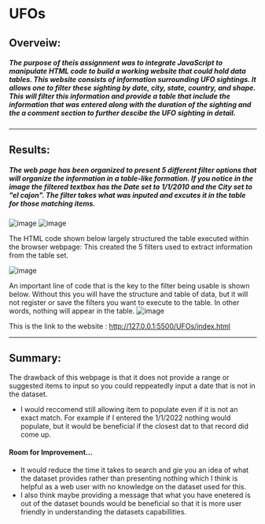 # UFOs

## Overveiw: 
##### The purpose of theis assignment was to integrate JavaScript to manipulate HTML code to build a working website that could hold data tables. This website consists of information surrounding UFO sightings. It allows one to filter these sighting by date, city, state, country, and shape. This will filter this information and provide a table that include the information that was entered along with the duration of the sighting and the a comment section to further descibe the UFO sighting in detail.
---
## Results: 

##### The web page has been organized to present 5 different filter options that will organize the information in a table-like formation. If you notice in the image the filtered textbox has the Date set to 1/1/2010 and the City set to "el cajon". The filter takes what was inputed and excutes it in the table for those matching items. 
![image](https://user-images.githubusercontent.com/105329532/191847281-06908ea0-eff8-491a-8602-7f5eb5bfad7f.png)
![image](https://user-images.githubusercontent.com/105329532/191849621-4c3a262e-c784-4453-b444-808633e23307.png)

The HTML code shown below largely structured the table executed within the browser webpage:
This created the 5 filters used to extract information from the table set.

![image](https://user-images.githubusercontent.com/105329532/191850525-e156e422-6716-4281-802a-7f1a4b760433.png)

An important line of code that is the key to the filter being usable is shown below. Without this you will have the structure and table of data, but it will not register or save the filters you want to execute to the table. In other words, nothing will appear in the table. 
![image](https://user-images.githubusercontent.com/105329532/191850957-051a0058-a7f8-4078-8bff-475268af2fa9.png)

This is the link to the website : http://127.0.0.1:5500/UFOs/index.html

---
## Summary:
The drawback of this webpage is that it does not provide a range or suggested items to input so you could reppeatedly input a date that is not in the dataset.
* I would reccomend still allowing item to populate even if it is not an exact match. For example if I entered the 1/1/2022 nothing would populate, but it would be beneficial if the closest dat to that record did come up. 
#### Room for Improvement...
* It would reduce the time it takes to search and gie you an idea of what the dataset provides rather than presenting nothing which I think is helpful as a web user with no knowledge on the dataset used for this. 
* I also think maybe providing a message that what you have enetered is out of the dataset bounds would be beneficial so that it is more user friendly in understanding the datasets capabillities. 
